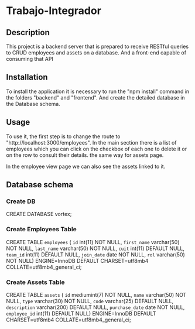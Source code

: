 # Trabajo-Integrador
 
## Description
This project is a backend server that is prepared to receive RESTful queries to CRUD employees and assets on a database. And a front-end capable of consuming that API

## Installation
To install the application it is necessary to run the "npm install" command in the folders "backend" and "frontend". And create the detailed database in the Database schema.

## Usage
To use it, the first step is to change the route to "http://localhost:3000/employees".
In the main section there is a list of employees which you can click on the checkbox of each one to delete it or on the row to consult their details. the same way for assets page.

In the employee view page we can also see the assets linked to it.

## Database schema

### Create DB 
CREATE DATABASE vortex;

### Create Employees Table
CREATE TABLE `employees` (  `id` int(11) NOT NULL,  `first_name` varchar(50) NOT NULL,  `last_name` varchar(50) NOT NULL,  `cuit` int(11) DEFAULT NULL,  `team_id` int(11) DEFAULT NULL,  `join_date` date NOT NULL,  `rol` varchar(50) NOT NULL) ENGINE=InnoDB DEFAULT CHARSET=utf8mb4 COLLATE=utf8mb4_general_ci;

### Create Assets Table
CREATE TABLE `assets` (  `id` mediumint(7) NOT NULL,  `name` varchar(50) NOT NULL,  `type` varchar(30) NOT NULL,  `code` varchar(25) DEFAULT NULL,  `description` varchar(200) DEFAULT NULL,  `purchase_date` date NOT NULL,  `employee_id` int(11) DEFAULT NULL) ENGINE=InnoDB DEFAULT CHARSET=utf8mb4 COLLATE=utf8mb4_general_ci;